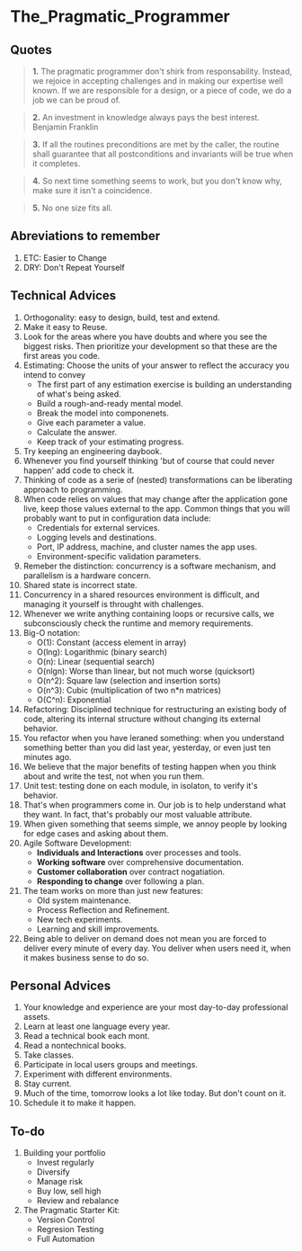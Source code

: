 # The_Pragmatic_Programmer

## Quotes
> **1.** The pragmatic programmer don't shirk from responsability. Instead, we rejoice in accepting challenges and in making our expertise well known. If we are responsible for a design, or a piece of code, we do a job we can be proud of.

> **2.** An investment in knowledge always pays the best interest. Benjamin Franklin

> **3.** If all the routines preconditions are met by the caller, the routine shall guarantee that all postconditions and invariants will be true when it completes.

> **4.** So next time something seems to work, but you don't know why, make sure it isn't a coincidence.

> **5.** No one size fits all.

## Abreviations to remember
1. ETC: Easier to Change
2. DRY: Don't Repeat Yourself

## Technical Advices
1. Orthogonality: easy to design, build, test and extend.
2. Make it easy to Reuse.
3. Look for the areas where you have doubts and where you see the biggest risks. Then prioritize your development so that these are the first areas you code.
4. Estimating: Choose the units of your answer to reflect the accuracy you intend to convey
   - The first part of any estimation exercise is building an understanding of what's being asked.
   - Build a rough-and-ready mental model.
   - Break the model into componenets.
   - Give each parameter a value.
   - Calculate the answer.
   - Keep track of your estimating progress.
5. Try keeping an engineering daybook.
6. Whenever you find yourself thinking 'but of course that could never happen' add code to check it.
7. Thinking of code as a serie of (nested) transformations can be liberating approach to programming.
8. When code relies on values that may change after the application gone live, keep those values external to the app. Common things that you will probably want to put in configuration data include:
   - Credentials for external services.
   - Logging levels and destinations.
   - Port, IP address, machine, and cluster names the app uses.
   - Environment-specific validation parameters.
9. Remeber the distinction: concurrency is a software mechanism, and parallelism is a hardware concern.
10. Shared state is incorrect state.
11. Concurrency in a shared resources environment is difficult, and managing it yourself is throught with challenges.
12. Whenever we write anything containing loops or recursive calls, we subconsciously check the runtime and memory requirements.
13. Big-O notation:
    - O(1): Constant (access element in array)
    - O(lng): Logarithmic (binary search)
    - O(n): Linear (sequential search)
    - O(nlgn): Worse than linear, but not much worse (quicksort)
    - O(n^2): Square law (selection and insertion sorts)
    - O(n^3): Cubic (multiplication of two n\*n matrices)
    - O(C^n): Exponential
14. Refactoring: Disciplined technique for restructuring an existing body of code, altering its internal structure without changing its external behavior.
15. You refactor when you have leraned something: when you understand something better than you did last year, yesterday, or even just ten minutes ago.
16. We believe that the major benefits of testing happen when you think about and write the test, not when you run them.
17. Unit test: testing done on each module, in isolaton, to verify it's behavior.
18. That's when programmers come in. Our job is to help understand what they want. In fact, that's probably our most valuable attribute.
19. When given something that seems simple, we annoy people by looking for edge cases and asking about them.
20. Agile Software Development:
    - **Individuals and Interactions** over processes and tools.
    - **Working software** over comprehensive documentation.
    - **Customer collaboration** over contract nogatiation.
    - **Responding to change** over following a plan.
21. The team works on more than just new features:
    - Old system maintenance.
    - Process Reflection and Refinement.
    - New tech experiments.
    - Learning and skill improvements.
22. Being able to deliver on demand does not mean you are forced to deliver every minute of every day. You deliver when users need it, when it makes business sense to do so.

## Personal Advices 
1. Your knowledge and experience are your most day-to-day professional assets.
2. Learn at least one language every year.
3. Read a technical book each mont.
4. Read a nontechnical books.
5. Take classes.
6. Participate in local users groups and meetings.
7. Experiment with different environments.
8. Stay current.
9. Much of the time, tomorrow looks a lot like today. But don't count on it.
10. Schedule it to make it happen.

## To-do
1. Building your portfolio
   - Invest regularly
   - Diversify
   - Manage risk
   - Buy low, sell high
   - Review and rebalance
2. The Pragmatic Starter Kit:
   - Version Control
   - Regresion Testing
   - Full Automation
